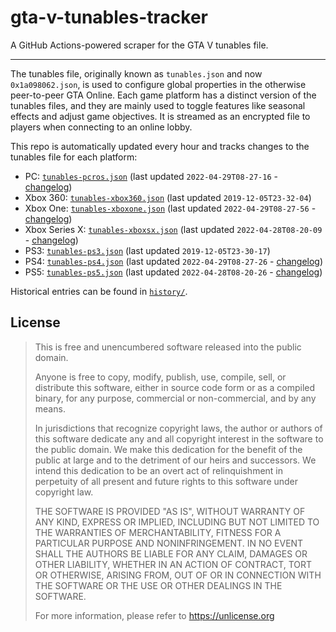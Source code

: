 # gta-v-tunables-tracker

A GitHub Actions-powered scraper for the GTA V tunables file.

---

The tunables file, originally known as `tunables.json` and now
`0x1a098062.json`, is used to configure global properties in the otherwise
peer-to-peer GTA Online. Each game platform has a distinct version of the
tunables files, and they are mainly used to toggle features like seasonal
effects and adjust game objectives. It is streamed as an encrypted file to
players when connecting to an online lobby.

This repo is automatically updated every hour and tracks changes to the
tunables file for each platform:

- PC: [`tunables-pcros.json`](https://github.com/branw/gta-v-tunables-tracker/blob/main/tunables-pcros.json) (last updated `2022-04-29T08-27-16` - [changelog](https://github.com/branw/gta-v-tunables-tracker/blob/main/changelog-pcros.md))
- Xbox 360: [`tunables-xbox360.json`](https://github.com/branw/gta-v-tunables-tracker/blob/main/tunables-xbox360.json) (last updated `2019-12-05T23-32-04`)
- Xbox One: [`tunables-xboxone.json`](https://github.com/branw/gta-v-tunables-tracker/blob/main/tunables-xboxone.json) (last updated `2022-04-29T08-27-56` - [changelog](https://github.com/branw/gta-v-tunables-tracker/blob/main/changelog-xboxone.md))
- Xbox Series X: [`tunables-xboxsx.json`](https://github.com/branw/gta-v-tunables-tracker/blob/main/tunables-xboxsx.json) (last updated `2022-04-28T08-20-09` - [changelog](https://github.com/branw/gta-v-tunables-tracker/blob/main/changelog-xboxsx.md))
- PS3: [`tunables-ps3.json`](https://github.com/branw/gta-v-tunables-tracker/blob/main/tunables-ps3.json) (last updated `2019-12-05T23-30-17`)
- PS4: [`tunables-ps4.json`](https://github.com/branw/gta-v-tunables-tracker/blob/main/tunables-ps4.json) (last updated `2022-04-29T08-27-26` - [changelog](https://github.com/branw/gta-v-tunables-tracker/blob/main/changelog-ps4.md))
- PS5: [`tunables-ps5.json`](https://github.com/branw/gta-v-tunables-tracker/blob/main/tunables-ps5.json) (last updated `2022-04-28T08-20-26` - [changelog](https://github.com/branw/gta-v-tunables-tracker/blob/main/changelog-ps5.md))

Historical entries can be found in [`history/`](https://github.com/branw/gta-v-tunables-tracker/blob/main/history).

## License

> This is free and unencumbered software released into the public domain.
> 
> Anyone is free to copy, modify, publish, use, compile, sell, or
> distribute this software, either in source code form or as a compiled
> binary, for any purpose, commercial or non-commercial, and by any
> means.
> 
> In jurisdictions that recognize copyright laws, the author or authors
> of this software dedicate any and all copyright interest in the
> software to the public domain. We make this dedication for the benefit
> of the public at large and to the detriment of our heirs and
> successors. We intend this dedication to be an overt act of
> relinquishment in perpetuity of all present and future rights to this
> software under copyright law.
> 
> THE SOFTWARE IS PROVIDED "AS IS", WITHOUT WARRANTY OF ANY KIND,
> EXPRESS OR IMPLIED, INCLUDING BUT NOT LIMITED TO THE WARRANTIES OF
> MERCHANTABILITY, FITNESS FOR A PARTICULAR PURPOSE AND NONINFRINGEMENT.
> IN NO EVENT SHALL THE AUTHORS BE LIABLE FOR ANY CLAIM, DAMAGES OR
> OTHER LIABILITY, WHETHER IN AN ACTION OF CONTRACT, TORT OR OTHERWISE,
> ARISING FROM, OUT OF OR IN CONNECTION WITH THE SOFTWARE OR THE USE OR
> OTHER DEALINGS IN THE SOFTWARE.
> 
> For more information, please refer to <https://unlicense.org>
